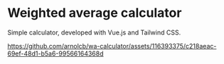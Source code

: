 # Weighted average calculator

<p>Simple calculator, developed with Vue.js and Tailwind CSS.<p>

https://github.com/arnolcb/wa-calculator/assets/116393375/c218aeac-69ef-48d1-b5a6-99566164368d
